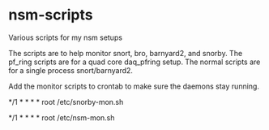 nsm-scripts
===========

Various scripts for my nsm setups

The scripts are to help monitor snort, bro, barnyard2, and snorby. 
The pf_ring scripts are for a quad core daq_pfring setup. The normal
scripts are for a single process snort/barnyard2.

Add the monitor scripts to crontab to make sure the daemons stay running.

*/1 * * * *    root    /etc/snorby-mon.sh

*/1 * * * *    root    /etc/nsm-mon.sh

